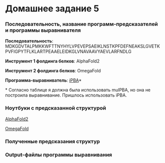 # Домашнее задание 5

### Последовательность, название программ-предсказателей и программы выравнивателя

**Последовательность**:
MDKGDVTALPMKKWFTTNYHYLVPEVEPSAEIKLNSTKPFDEFNEAKSLGVETKPVFIGPYTFLKLARTPEAAELEIDKGLVNAVAAVYAEVLARFNDLG

**Инструмент 1 фолдинга белков**: AlphaFold2

**Инструмент 2 фолдинга белков**: OmegaFold

**Программа-выравниватель**:
[iPBA](https://www.dsimb.inserm.fr/dsimb_tools/ipba/index.php)\*

\* Согласно таблице я должна была использовать mulPBA, но она не построила выравнивание. Пришлось использовать iPBA.

### Ноутбуки с предсказанной структурой

[AlphaFold2](notebooks/Копия_блокнота__AlphaFold2_ipynb_.ipynb)

[OmegaFold](notebooks/Копия_блокнота__omegafold_ipynb_.ipynb)

### Полученные предсказания структур

### Output-файлы программы выравнивания
